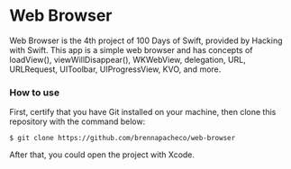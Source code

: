 # Web Browser
Web Browser is the 4th project of 100 Days of Swift, provided by Hacking with Swift. 
This app is a simple web browser and has concepts of loadView(), viewWillDisappear(), WKWebView, delegation, URL, URLRequest, UIToolbar, UIProgressView, KVO, and more.

### How to use
First, certify that you have Git installed on your machine, then clone this repository with the command below:
```
$ git clone https://github.com/brennapacheco/web-browser
```
After that, you could open the project with Xcode.
